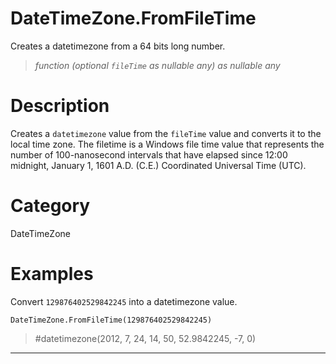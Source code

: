 # DateTimeZone.FromFileTime
Creates a datetimezone from a 64 bits long number.
> _function (optional <code>fileTime</code> as nullable any) as nullable any_

# Description 
Creates a <code>datetimezone</code> value from the <code>fileTime</code> value and converts it to the local time zone. The filetime is a Windows file time value that represents the number of 100-nanosecond intervals that have elapsed since 12:00 midnight, January 1, 1601 A.D. (C.E.) Coordinated Universal Time (UTC).
# Category 
DateTimeZone
# Examples 
Convert <code>129876402529842245</code> into a datetimezone value.
```
DateTimeZone.FromFileTime(129876402529842245)
```
> #datetimezone(2012, 7, 24, 14, 50, 52.9842245, -7, 0)
***

